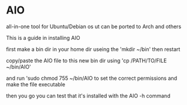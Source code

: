 # AIO
all-in-one tool for Ubuntu/Debian os ut can be ported to Arch and others

This is a guide in installing AIO

first make a bin dir in your home dir useing the 'mkdir ~/bin'
then restart

copy/paste the AIO file to this new bin dir
using 'cp /PATH/TO/FILE ~/bin/AIO'

and run 'sudo chmod 755 ~/bin/AIO
to set the correct permissions and make the file executable

then you go you can test that it's installed with the AIO -h command
